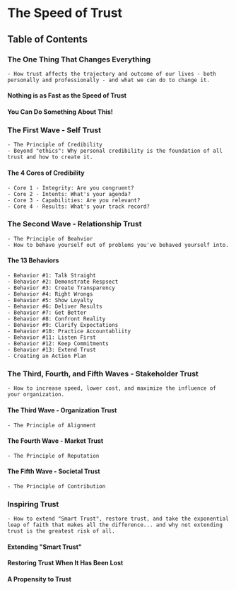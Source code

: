 # The Speed of Trust

## Table of Contents

### The One Thing That Changes Everything
	- How trust affects the trajectory and outcome of our lives - both personally and professionally - and what we can do to change it.

#### Nothing is as Fast as the Speed of Trust
#### You Can Do Something About This!

### The First Wave - Self Trust
	- The Principle of Credibility
	- Beyond "ethics": Why personal credibility is the foundation of all trust and how to create it.

#### The 4 Cores of Credibility
	- Core 1 - Integrity: Are you congruent?
	- Core 2 - Intents: What's your agenda?
	- Core 3 - Capabilities: Are you relevant?
	- Core 4 - Results: What's your track record?

### The Second Wave - Relationship Trust
	- The Principle of Beahvior
	- How to behave yourself out of problems you've behaved yourself into.

#### The 13 Behaviors
	- Behavior #1: Talk Straight
	- Behavior #2: Demonstrate Respsect
	- Behavior #3: Create Transparency
	- Behavior #4: Right Wrongs
	- Behavior #5: Show Loyalty
	- Behavior #6: Deliver Results
	- Behavior #7: Get Better
	- Behavior #8: Confront Reality
	- Behavior #9: Clarify Expectations
	- Behavior #10: Practice Accountabliity
	- Behavior #11: Listen First
	- Behavior #12: Keep Commitments
	- Behavior #13: Extend Trust
	- Creating an Action Plan

### The Third, Fourth, and Fifth Waves - Stakeholder Trust
	- How to increase speed, lower cost, and maximize the influence of your organization.

#### The Third Wave - Organization Trust
	- The Principle of Alignment

#### The Fourth Wave - Market Trust
	- The Principle of Reputation

#### The Fifth Wave - Societal Trust
	- The Principle of Contribution

### Inspiring Trust
	- How to extend "Smart Trust", restore trust, and take the exponential leap of faith that makes all the difference... and why not extending trust is the greatest risk of all.

#### Extending "Smart Trust"
#### Restoring Trust When It Has Been Lost
#### A Propensity to Trust
